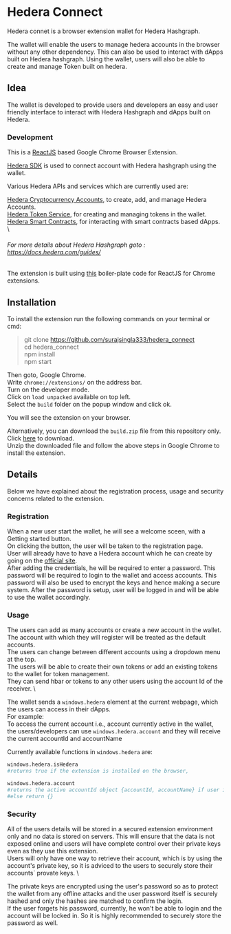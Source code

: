 # Hedera Connect

Hedera connet is a browser extension wallet for Hedera Hashgraph. 

The wallet will enable the users to manage hedera accounts in the browser without any other dependency. This can also be used to interact with dApps built on Hedera hashgraph. Using the wallet, users will also be able to create and manage Token built on hedera.

## Idea
The wallet is developed to provide users and developers an easy and user friendly interface to interact with Hedera Hashgraph and dApps built on Hedera.

### Development
This is a [ReactJS](https://reactjs.org/) based Google Chrome Browser Extension.

[Hedera SDK](https://docs.hedera.com/guides/docs/sdks) is used to connect account with Hedera hashgraph using the wallet.

Various Hedera APIs and services which are currently used are:

[Hedera Cryptocurrency Accounts](https://docs.hedera.com/guides/docs/hedera-api/cryptocurrency-accounts), to create, add, and manage Hedera Accounts. \
[Hedera Token Service](https://docs.hedera.com/guides/docs/hedera-api/token-service), for creating and managing tokens in the wallet. \
[Hedera Smart Contracts](https://docs.hedera.com/guides/docs/hedera-api/smart-contracts), for interacting with smart contracts based dApps. \

###### For more details about Hedera Hashgraph goto :  https://docs.hedera.com/guides/

The extension is built using [this](https://github.com/tshaddix/webext-redux-examples/tree/master/clicker-key) boiler-plate code for ReactJS for Chrome extensions.

## Installation

To install the extension run the following commands on your terminal or cmd:

> git clone https://github.com/surajsingla333/hedera_connect \
> cd hedera_connect\
> npm install\
> npm start

Then goto, Google Chrome.\
Write `chrome://extensions/` on the address bar.\
Turn on the developer mode.\
Click on `load unpacked` available on top left.\
Select the `build` folder on the popup window and click ok.

You will see the extension on your browser.

Alternatively, you can download the `build.zip` file from this repository only. Click [here](https://github.com/surajsingla333/hedera_connect/blob/main/build.zip) to download.\
Unzip the downloaded file and follow the above steps in Google Chrome to install the extension.


## Details
Below we have explained about the registration process, usage and security concerns related to the extension. 


### Registration
When a new user start the wallet, he will see a welcome sceen, with a Getting started button. \
On clicking the button, the user will be taken to the registration page. \
User will already have to have a Hedera account which he can create by going on the [official site](https://portal.hedera.com/login). \
After adding the credentials, he will be required to enter a password. This password will be required to login to the wallet and access accounts. This password will also be used to encrypt the keys and hence making a secure system.
After the password is setup, user will be logged in and will be able to use the wallet accordingly.

### Usage
The users can add as many accounts or create a new account in the wallet. The account with which they will register will be treated as the default accounts.\
The users can change between different accounts using a dropdown menu at the top.\
The users will be able to create their own tokens or add an existing tokens to the wallet for token management. \
They can send hbar or tokens to any other users using the account Id of the receiver. \ 

The wallet sends a `windows.hedera` element at the current webpage, which the users can access in their dApps.\
For example:\
  To access the current account i.e., account currently active in the wallet, the users/developers can use `windows.hedera.account` and they will receive the current accountId and accountName

  Currently available functions in `windows.hedera` are:
  ```python
  windows.hedera.isHedera 
  #returns true if the extension is installed on the browser,

  windows.hedera.account 
  #returns the active accountId object {accountId, accountName} if user is loggedIn to the extension, 
  #else return {}
  ```

### Security
All of the users details will be stored in a secured extension environment only and no data is stored on servers. This will ensure that the data is not exposed online and users will have complete control over their private keys even as they use this extension.\
Users will only have one way to retrieve their account, which is by using the account's private key, so it is adviced to the users to securely store their accounts` provate keys. \

The private keys are encrypted using the user's password so as to protect the wallet from any offline attacks and the user password itself is securely hashed and only the hashes are matched to confirm the login. \
If the user forgets his password, currently, he won't be able to login and the account will be locked in. So it is highly recommended to securely store the password as well.

